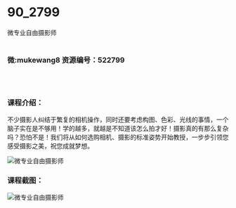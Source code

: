 # 90_2799
微专业自由摄影师
<br/></br>
<h3>微:mukewang8 资源编号：522799</h3>
<br/></br>
<h3>课程介绍：</h3>
<p>不少<a title="查看与 摄影 相关的文章" target="_blank">摄影</a>人纠结于繁复的相机操作，同时还要考虑构图、色彩、光线的事情，一个脑子实在是不够用！学的越多，就越是不知道该怎么拍才好！<a title="查看与 摄影 相关的文章" target="_blank">摄影</a>真的有那么复杂吗？恐怕不是！我们将从如何选购相机、摄影的标准姿势开始教授，一步步引领您感受摄影之美，祝您成就梦想。</p>
<p><img src="https://www.ko996.com/wp-content/uploads/img/2018/06/2-17-300x88.png" alt="微专业自由摄影师"></p>
<div class="info-desc">
<h3>课程截图：</h3>
<p><img src="https://www.ko996.com/wp-content/uploads/img/2018/06/3-18.png" alt="微专业自由摄影师"></p>


			
</div>
